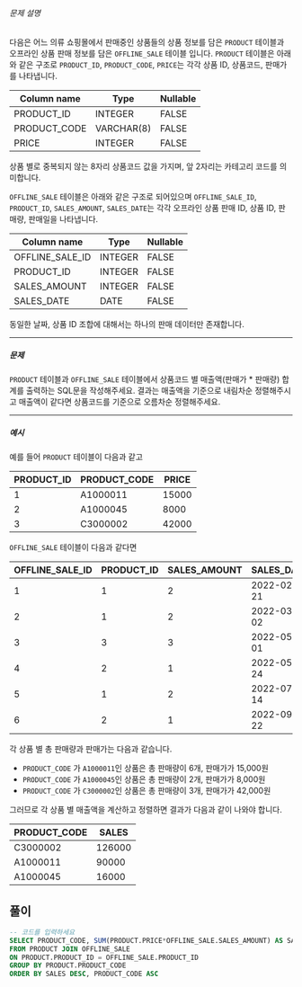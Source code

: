 ###### 문제 설명

다음은 어느 의류 쇼핑몰에서 판매중인 상품들의 상품 정보를 담은 `PRODUCT` 테이블과 오프라인 상품 판매 정보를 담은 `OFFLINE_SALE` 테이블 입니다. `PRODUCT` 테이블은 아래와 같은 구조로 `PRODUCT_ID`, `PRODUCT_CODE`, `PRICE`는 각각 상품 ID, 상품코드, 판매가를 나타냅니다.

| Column name  | Type       | Nullable |
| ------------ | ---------- | -------- |
| PRODUCT_ID   | INTEGER    | FALSE    |
| PRODUCT_CODE | VARCHAR(8) | FALSE    |
| PRICE        | INTEGER    | FALSE    |

상품 별로 중복되지 않는 8자리 상품코드 값을 가지며, 앞 2자리는 카테고리 코드를 의미합니다.

`OFFLINE_SALE` 테이블은 아래와 같은 구조로 되어있으며 `OFFLINE_SALE_ID`, `PRODUCT_ID`, `SALES_AMOUNT`, `SALES_DATE`는 각각 오프라인 상품 판매 ID, 상품 ID, 판매량, 판매일을 나타냅니다.

| Column name     | Type    | Nullable |
| --------------- | ------- | -------- |
| OFFLINE_SALE_ID | INTEGER | FALSE    |
| PRODUCT_ID      | INTEGER | FALSE    |
| SALES_AMOUNT    | INTEGER | FALSE    |
| SALES_DATE      | DATE    | FALSE    |

동일한 날짜, 상품 ID 조합에 대해서는 하나의 판매 데이터만 존재합니다.

------

##### 문제

`PRODUCT` 테이블과 `OFFLINE_SALE` 테이블에서 상품코드 별 매출액(판매가 * 판매량) 합계를 출력하는 SQL문을 작성해주세요. 결과는 매출액을 기준으로 내림차순 정렬해주시고 매출액이 같다면 상품코드를 기준으로 오름차순 정렬해주세요.

------

##### 예시

예를 들어 `PRODUCT` 테이블이 다음과 같고

| PRODUCT_ID | PRODUCT_CODE | PRICE |
| ---------- | ------------ | ----- |
| 1          | A1000011     | 15000 |
| 2          | A1000045     | 8000  |
| 3          | C3000002     | 42000 |

`OFFLINE_SALE` 테이블이 다음과 같다면

| OFFLINE_SALE_ID | PRODUCT_ID | SALES_AMOUNT | SALES_DATE |
| --------------- | ---------- | ------------ | ---------- |
| 1               | 1          | 2            | 2022-02-21 |
| 2               | 1          | 2            | 2022-03-02 |
| 3               | 3          | 3            | 2022-05-01 |
| 4               | 2          | 1            | 2022-05-24 |
| 5               | 1          | 2            | 2022-07-14 |
| 6               | 2          | 1            | 2022-09-22 |

각 상품 별 총 판매량과 판매가는 다음과 같습니다.

- `PRODUCT_CODE` 가 `A1000011`인 상품은 총 판매량이 6개, 판매가가 15,000원
- `PRODUCT_CODE` 가 `A1000045`인 상품은 총 판매량이 2개, 판매가가 8,000원
- `PRODUCT_CODE` 가 `C3000002`인 상품은 총 판매량이 3개, 판매가가 42,000원

그러므로 각 상품 별 매출액을 계산하고 정렬하면 결과가 다음과 같이 나와야 합니다.

| PRODUCT_CODE | SALES  |
| ------------ | ------ |
| C3000002     | 126000 |
| A1000011     | 90000  |
| A1000045     | 16000  |



## 풀이

```sql
-- 코드를 입력하세요
SELECT PRODUCT_CODE, SUM(PRODUCT.PRICE*OFFLINE_SALE.SALES_AMOUNT) AS SALES
FROM PRODUCT JOIN OFFLINE_SALE
ON PRODUCT.PRODUCT_ID = OFFLINE_SALE.PRODUCT_ID
GROUP BY PRODUCT.PRODUCT_CODE
ORDER BY SALES DESC, PRODUCT_CODE ASC
```

